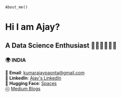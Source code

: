 `About_me()`

# Hi I am Ajay?
## A Data Science Enthusiast 👨🏻‍💻👨🏻‍💻

### 🌍 **INDIA** 
📧 **Email**: kumarajaypaonta@gmail.com <br>
🔗 **LinkedIn**: [Ajay's LinkedIn](https://www.linkedin.com/in/ajay-kumar-72ba861b8/) <br>
🤗 **Hugging Face**: [Spaces](https://huggingface.co/musk12) <br>
ⓜ [Medium Blogs](https://medium.com/@kumarajaypaonta)

 

